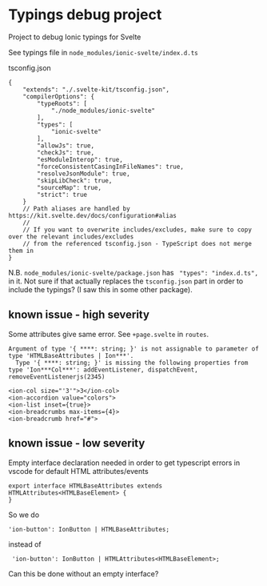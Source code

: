 # Typings debug project
Project to debug Ionic typings for Svelte

See typings file in `node_modules/ionic-svelte/index.d.ts`

tsconfig.json
```
{
	"extends": "./.svelte-kit/tsconfig.json",
	"compilerOptions": {
		"typeRoots": [
			"./node_modules/ionic-svelte"
		],
		"types": [
			"ionic-svelte"
		],
		"allowJs": true,
		"checkJs": true,
		"esModuleInterop": true,
		"forceConsistentCasingInFileNames": true,
		"resolveJsonModule": true,
		"skipLibCheck": true,
		"sourceMap": true,
		"strict": true
	}
	// Path aliases are handled by https://kit.svelte.dev/docs/configuration#alias
	//
	// If you want to overwrite includes/excludes, make sure to copy over the relevant includes/excludes
	// from the referenced tsconfig.json - TypeScript does not merge them in
}

```

N.B.
`node_modules/ionic-svelte/package.json` has ` "types": "index.d.ts",` in it. Not sure if that actually replaces the `tsconfig.json` part in order to include the typings? (I saw this in some other package).


## known issue - high severity
Some attributes give same error. See `+page.svelte` in `routes`.
```
Argument of type '{ ****: string; }' is not assignable to parameter of type 'HTMLBaseAttributes | Ion***'.
  Type '{ ****: string; }' is missing the following properties from type 'Ion***Col***': addEventListener, dispatchEvent, removeEventListenerjs(2345)
```

```
<ion-col size="'3'">3</ion-col>
<ion-accordion value="colors">
<ion-list inset={true}>
<ion-breadcrumbs max-items={4}>
<ion-breadcrumb href="#">
```

## known issue - low severity
Empty interface declaration needed in order to get typescript errors in vscode for default HTML attributes/events

```
export interface HTMLBaseAttributes extends HTMLAttributes<HTMLBaseElement> {
}
```

So we do

```
'ion-button': IonButton | HTMLBaseAttributes;
```

instead of

```
 'ion-button': IonButton | HTMLAttributes<HTMLBaseElement>;
```

Can this be done without an empty interface?
